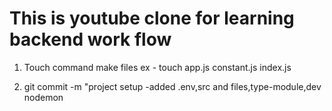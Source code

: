 # This is youtube clone for learning backend work flow



1) Touch command make files
ex - touch app.js constant.js index.js

2) git commit -m "project setup -added .env,src and files,type-module,dev nodemon